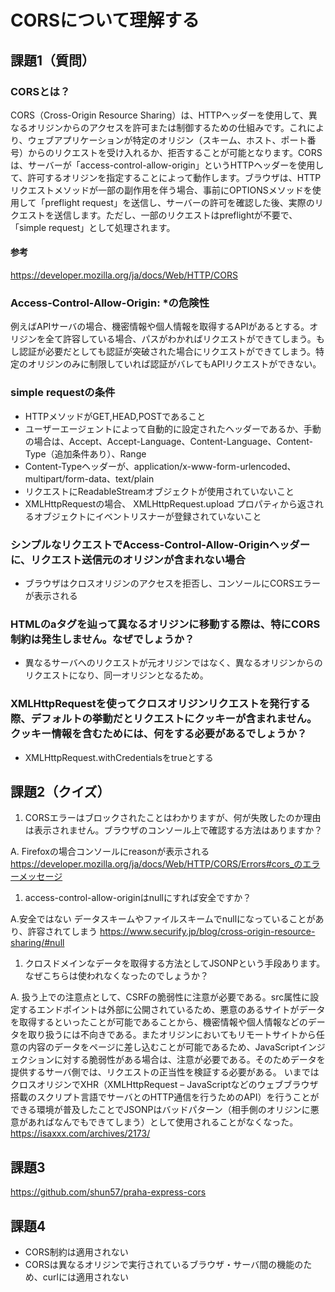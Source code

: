 # CORSについて理解する

## 課題1（質問）

### CORSとは？

CORS（Cross-Origin Resource Sharing）は、HTTPヘッダーを使用して、異なるオリジンからのアクセスを許可または制御するための仕組みです。これにより、ウェブアプリケーションが特定のオリジン（スキーム、ホスト、ポート番号）からのリクエストを受け入れるか、拒否することが可能となります。CORSは、サーバーが「access-control-allow-origin」というHTTPヘッダーを使用して、許可するオリジンを指定することによって動作します。ブラウザは、HTTPリクエストメソッドが一部の副作用を伴う場合、事前にOPTIONSメソッドを使用して「preflight request」を送信し、サーバーの許可を確認した後、実際のリクエストを送信します。ただし、一部のリクエストはpreflightが不要で、「simple request」として処理されます。

#### 参考

https://developer.mozilla.org/ja/docs/Web/HTTP/CORS


### Access-Control-Allow-Origin: *の危険性

例えばAPIサーバの場合、機密情報や個人情報を取得するAPIがあるとする。オリジンを全て許容している場合、パスがわかればリクエストができてしまう。もし認証が必要だとしても認証が突破された場合にリクエストができてしまう。特定のオリジンのみに制限していれば認証がバレてもAPIリクエストができない。

### simple requestの条件

- HTTPメソッドがGET,HEAD,POSTであること
- ユーザーエージェントによって自動的に設定されたヘッダーであるか、手動の場合は、Accept、Accept-Language、Content-Language、Content-Type（追加条件あり）、Range 
- Content-Typeヘッダーが、application/x-www-form-urlencoded、multipart/form-data、text/plain
- リクエストにReadableStreamオブジェクトが使用されていないこと
- XMLHttpRequestの場合、 XMLHttpRequest.upload プロパティから返されるオブジェクトにイベントリスナーが登録されていないこと

###  シンプルなリクエストでAccess-Control-Allow-Originヘッダーに、リクエスト送信元のオリジンが含まれない場合

- ブラウザはクロスオリジンのアクセスを拒否し、コンソールにCORSエラーが表示される


### HTMLのaタグを辿って異なるオリジンに移動する際は、特にCORS制約は発生しません。なぜでしょうか？

- 異なるサーバへのリクエストが元オリジンではなく、異なるオリジンからのリクエストになり、同一オリジンとなるため。


### XMLHttpRequestを使ってクロスオリジンリクエストを発行する際、デフォルトの挙動だとリクエストにクッキーが含まれません。クッキー情報を含むためには、何をする必要があるでしょうか？

- XMLHttpRequest.withCredentialsをtrueとする


## 課題2（クイズ）

1. CORSエラーはブロックされたことはわかりますが、何が失敗したのか理由は表示されません。ブラウザのコンソール上で確認する方法はありますか？

A. Firefoxの場合コンソールにreasonが表示される
https://developer.mozilla.org/ja/docs/Web/HTTP/CORS/Errors#cors_のエラーメッセージ

1. access-control-allow-originはnullにすれば安全ですか？

A.安全ではない
データスキームやファイルスキームでnullになっていることがあり、許容されてしまう
https://www.securify.jp/blog/cross-origin-resource-sharing/#null

1. クロスドメインなデータを取得する方法としてJSONPという手段あります。なぜこちらは使われなくなったのでしょうか？

A. 扱う上での注意点として、CSRFの脆弱性に注意が必要である。src属性に設定するエンドポイントは外部に公開されているため、悪意のあるサイトがデータを取得するといったことが可能であることから、機密情報や個人情報などのデータを取り扱うには不向きである。またオリジンにおいてもリモートサイトから任意の内容のデータをページに差し込むことが可能であるため、JavaScriptインジェクションに対する脆弱性がある場合は、注意が必要である。そのためデータを提供するサーバ側では、リクエストの正当性を検証する必要がある。
いまではクロスオリジンでXHR（XMLHttpRequest – JavaScriptなどのウェブブラウザ搭載のスクリプト言語でサーバとのHTTP通信を行うためのAPI）を行うことができる環境が普及したことでJSONPはバッドパターン（相手側のオリジンに悪意があればなんでもできてしまう）として使用されることがなくなった。
https://isaxxx.com/archives/2173/


## 課題3

https://github.com/shun57/praha-express-cors


## 課題4

- CORS制約は適用されない
- CORSは異なるオリジンで実行されているブラウザ・サーバ間の機能のため、curlには適用されない